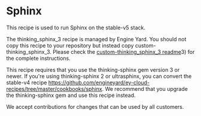 # Sphinx

This recipe is used to run Sphinx on the stable-v5 stack.

The thinking_sphinx_3 recipe is managed by Engine Yard. You should not copy this recipe to your repository but instead copy custom-thinking_sphinx_3. Please check the [custom-thinking_sphinx_3 readme](../../custom-cookbooks/thinking_sphinx_3/cookbooks/custom-thinking_sphinx)3) for the complete instructions.

This recipe requires that you use the thinking-sphinx gem version 3 or newer. If you're using thinking-sphinx 2 or ultrasphinx, you can convert the stable-v4 recipe https://github.com/engineyard/ey-cloud-recipes/tree/master/cookbooks/sphinx. We recommend that you upgrade the thinking-sphinx gem and use this recipe instead.

We accept contributions for changes that can be used by all customers.
